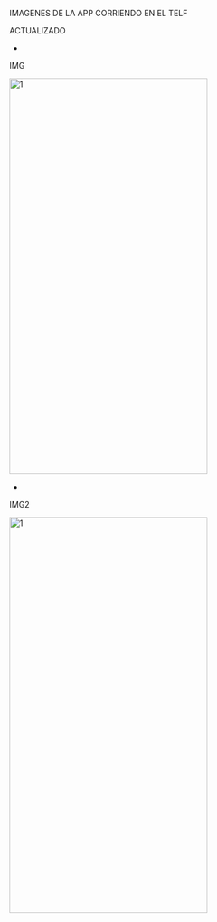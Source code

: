 IMAGENES DE LA APP CORRIENDO EN EL TELF

ACTUALIZADO

-

IMG

<img src="https://github.com/Justxt/Taller-MAUI/assets/96129728/735ef944-833c-47b1-ab58-34c919c01241" alt="1" width="350" height="700">

-

IMG2

<img src="https://github.com/Justxt/Taller-MAUI/assets/96129728/fa874bad-fdba-496a-b232-b6a7eb688532" alt="1" width="350" height="700">
